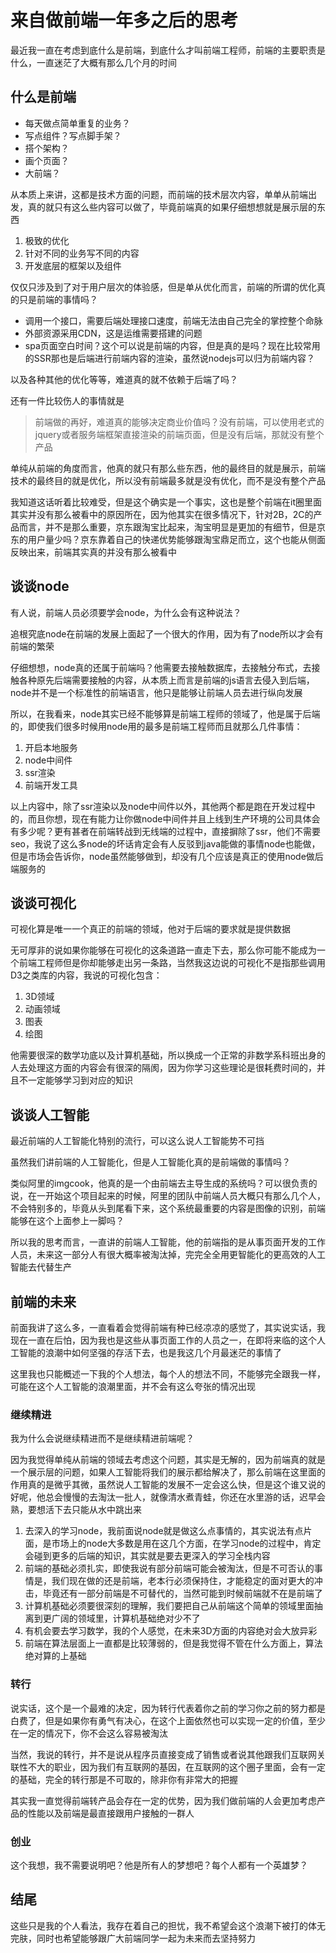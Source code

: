 # 来自做前端一年多之后的思考

最近我一直在考虑到底什么是前端，到底什么才叫前端工程师，前端的主要职责是什么，一直迷茫了大概有那么几个月的时间

## 什么是前端

- 每天做点简单重复的业务？
- 写点组件？写点脚手架？
- 搭个架构？
- 画个页面？
- 大前端？

从本质上来讲，这都是技术方面的问题，而前端的技术层次内容，单单从前端出发，真的就只有这么些内容可以做了，毕竟前端真的如果仔细想想就是展示层的东西

1. 极致的优化
2. 针对不同的业务写不同的内容
3. 开发底层的框架以及组件

仅仅只涉及到了对于用户层次的体验感，但是单从优化而言，前端的所谓的优化真的只是前端的事情吗？

- 调用一个接口，需要后端处理接口速度，前端无法由自己完全的掌控整个命脉
- 外部资源采用CDN，这是运维需要搭建的问题
- spa页面空白时间？这个可以说是前端的内容，但是真的是吗？现在比较常用的SSR那也是后端进行前端内容的渲染，虽然说nodejs可以归为前端内容？

以及各种其他的优化等等，难道真的就不依赖于后端了吗？

还有一件比较伤人的事情就是

> 前端做的再好，难道真的能够决定商业价值吗？没有前端，可以使用老式的jquery或者服务端框架直接渲染的前端页面，但是没有后端，那就没有整个产品

单纯从前端的角度而言，他真的就只有那么些东西，他的最终目的就是展示，前端技术的最终目的就是优化，所以没有前端最多就是没有优化，而不是没有整个产品

我知道这话听着比较难受，但是这个确实是一个事实，这也是整个前端在it圈里面其实并没有那么被看中的原因所在，因为他其实在很多情况下，针对2B，2C的产品而言，并不是那么重要，京东跟淘宝比起来，淘宝明显是更加的有细节，但是京东的用户量少吗？京东靠着自己的快递优势能够跟淘宝鼎足而立，这个也能从侧面反映出来，前端其实真的并没有那么被看中

## 谈谈node

有人说，前端人员必须要学会node，为什么会有这种说法？

追根究底node在前端的发展上面起了一个很大的作用，因为有了node所以才会有前端的繁荣

仔细想想，node真的还属于前端吗？他需要去接触数据库，去接触分布式，去接触各种原先后端需要接触的内容，从本质上而言是前端的js语言去侵入到后端，node并不是一个标准性的前端语言，他只是能够让前端人员去进行纵向发展

所以，在我看来，node其实已经不能够算是前端工程师的领域了，他是属于后端的，即使我们很多时候用node用的最多是前端工程师而且就那么几件事情：

1. 开启本地服务
2. node中间件
3. ssr渲染
4. 前端开发工具

以上内容中，除了ssr渲染以及node中间件以外，其他两个都是跑在开发过程中的，而且你想，现在有能力让你做node中间件并且上线到生产环境的公司具体会有多少呢？更有甚者在前端转战到无线端的过程中，直接摒除了ssr，他们不需要seo，我说了这么多node的坏话肯定会有人反驳到java能做的事情node也能做，但是市场会告诉你，node虽然能够做到，却没有几个应该是真正的使用node做后端服务的

## 谈谈可视化

可视化算是唯一一个真正的前端的领域，他对于后端的要求就是提供数据

无可厚非的说如果你能够在可视化的这条道路一直走下去，那么你可能不能成为一个前端工程师但是你却能够走出另一条路，当然我这边说的可视化不是指那些调用D3之类库的内容，我说的可视化包含：

1. 3D领域
2. 动画领域
3. 图表
4. 绘图

他需要很深的数学功底以及计算机基础，所以换成一个正常的非数学系科班出身的人去处理这方面的内容会有很深的隔阂，因为你学习这些理论是很耗费时间的，并且不一定能够学习到对应的知识

## 谈谈人工智能

最近前端的人工智能化特别的流行，可以这么说人工智能势不可挡

虽然我们讲前端的人工智能化，但是人工智能化真的是前端做的事情吗？

类似阿里的imgcook，他真的是一个由前端去主导生成的系统吗？可以很负责的说，在一开始这个项目起来的时候，阿里的团队中前端人员大概只有那么几个人，不会特别多的，毕竟从头到尾看下来，这个系统最重要的内容是图像的识别，前端能够在这个上面参上一脚吗？

所以我的思考而言，一直讲的前端人工智能，他的前端指的是从事页面开发的工作人员，未来这一部分人有很大概率被淘汰掉，完完全全用更智能化的更高效的人工智能去代替生产

## 前端的未来

前面我讲了这么多，一直看着会觉得前端有种已经凉凉的感觉了，其实说实话，我现在一直在后怕，因为我也是这些从事页面工作的人员之一，在即将来临的这个人工智能的浪潮中如何坚强的存活下去，也是我这几个月最迷茫的事情了

这里我也只能概述一下我的个人想法，每个人的想法不同，不能够完全跟我一样，可能在这个人工智能的浪潮里面，并不会有这么夸张的情况出现

### 继续精进

我为什么会说继续精进而不是继续精进前端呢？

因为我觉得单纯从前端的领域去考虑这个问题，其实是无解的，因为前端真的就是一个展示层的问题，如果人工智能将我们的展示都给解决了，那么前端在这里面的作用真的是微乎其微，虽然说人工智能的发展不一定会这么快，但是这个谁又说的好呢，他总会慢慢的去淘汰一批人，就像清水煮青蛙，你还在水里游的话，迟早会熟，要想活下去只能从水中跳出来

1. 去深入的学习node，我前面说node就是做这么点事情的，其实说法有点片面，是市场上的node大多数是用在这几个方面，在学习node的过程中，肯定会碰到更多的后端的知识，其实就是要去更深入的学习全栈内容
2. 前端的基础必须扎实，即使我说有部分前端可能会被淘汰，但是不可否认的事情是，我们现在做的还是前端，老本行必须保持住，才能稳定的面对更大的冲击，毕竟还有一部分前端是不可替代的，当然可能到时候前端就不在是前端了
3. 计算机基础必须要很深刻的理解，我们要把自己从前端这个简单的领域里面抽离到更广阔的领域里，计算机基础绝对少不了
4. 有机会要去学习数学，我的个人感觉，在未来3D方面的内容绝对会大放异彩
5. 前端在算法层面上一直都是比较薄弱的，但是我觉得不管在什么方面上，算法绝对算的上基础

### 转行

说实话，这个是一个最难的决定，因为转行代表着你之前的学习你之前的努力都是白费了，但是如果你有勇气有决心，在这个上面依然也可以实现一定的价值，至少在一定的情况下，你不会这么容易被淘汰

当然，我说的转行，并不是说从程序员直接变成了销售或者说其他跟我们互联网关联性不大的职业，因为我们有互联网的基因，在互联网的这个圈子里面，会有一定的基础，完全的转行那是不可取的，除非你有非常大的把握

其实我一直觉得前端转产品会存在一定的优势，因为我们做前端的人会更加考虑产品的性能以及前端是最直接跟用户接触的一群人

### 创业

这个我想，我不需要说明吧？他是所有人的梦想吧？每个人都有一个英雄梦？

## 结尾

这些只是我的个人看法，我存在着自己的担忧，我不希望会这个浪潮下被打的体无完肤，同时也希望能够跟广大前端同学一起为未来而去坚持努力
